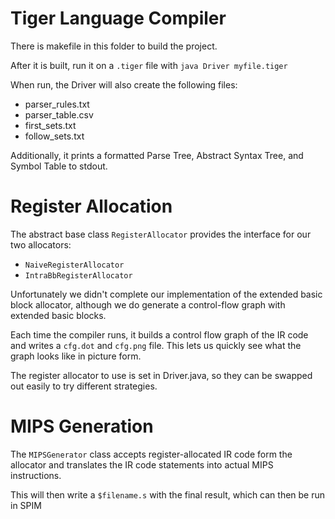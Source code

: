 
# Tiger Language Compiler

There is makefile in this folder to build the project.

After it is built, run it on a `.tiger` file with `java Driver myfile.tiger`

When run, the Driver will also create the following files:

* parser_rules.txt
* parser_table.csv
* first_sets.txt
* follow_sets.txt

Additionally, it prints a formatted Parse Tree, Abstract Syntax Tree, and Symbol Table to stdout.


# Register Allocation

The abstract base class `RegisterAllocator` provides the interface for our two allocators:

* `NaiveRegisterAllocator`
* `IntraBbRegisterAllocator`

Unfortunately we didn't complete our implementation of the extended basic block allocator, although we do generate a control-flow graph with extended basic blocks.

Each time the compiler runs, it builds a control flow graph of the IR code and writes a `cfg.dot` and `cfg.png` file.  This lets us quickly see what the graph looks like in picture form.

The register allocator to use is set in Driver.java, so they can be swapped out easily to try different strategies.


# MIPS Generation

The `MIPSGenerator` class accepts register-allocated IR code form the allocator and translates the IR code statements into actual MIPS instructions.

This will then write a `$filename.s` with the final result, which can then be run in SPIM
